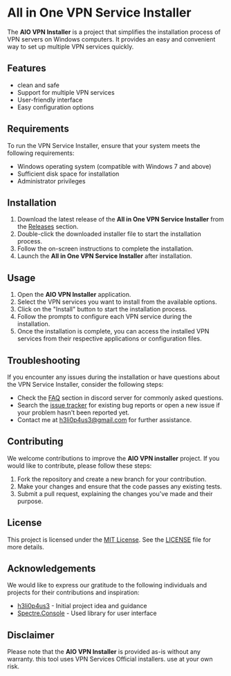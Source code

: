 # All in One VPN Service Installer

The **AIO VPN Installer** is a project that simplifies the installation process of VPN servers on Windows computers. It provides an easy and convenient way to set up multiple VPN services quickly.

## Features

- clean and safe
- Support for multiple VPN services
- User-friendly interface
- Easy configuration options

## Requirements

To run the VPN Service Installer, ensure that your system meets the following requirements:

- Windows operating system (compatible with Windows 7 and above)
- Sufficient disk space for installation
- Administrator privileges

## Installation

1. Download the latest release of the **All in One VPN Service Installer** from the [Releases](https://github.com/h3li0p4us3/AIO_VPN/releases) section.
2. Double-click the downloaded installer file to start the installation process.
3. Follow the on-screen instructions to complete the installation.
4. Launch the **All in One VPN Service Installer** after installation.

## Usage

1. Open the **AIO VPN Installer** application.
2. Select the VPN services you want to install from the available options.
3. Click on the "Install" button to start the installation process.
4. Follow the prompts to configure each VPN service during the installation.
5. Once the installation is complete, you can access the installed VPN services from their respective applications or configuration files.

## Troubleshooting

If you encounter any issues during the installation or have questions about the VPN Service Installer, consider the following steps:

- Check the [FAQ](https://discord.gg/VrseuAM8de) section in discord server for commonly asked questions.
- Search the [issue tracker](https://github.com/h3li0p4us3/AIO_VPN/issues) for existing bug reports or open a new issue if your problem hasn't been reported yet.
- Contact me at h3li0p4us3@gmail.com for further assistance.

## Contributing

We welcome contributions to improve the **AIO VPN installer** project. If you would like to contribute, please follow these steps:

1. Fork the repository and create a new branch for your contribution.
2. Make your changes and ensure that the code passes any existing tests.
3. Submit a pull request, explaining the changes you've made and their purpose.

## License

This project is licensed under the [MIT License](https://tlo.mit.edu/learn-about-intellectual-property/software-and-open-source-licensing/open-source-licensing). See the [LICENSE](https://github.com/h3li0p4us3/AIO_VPN/blob/main/LICENSE) file for more details.

## Acknowledgements

We would like to express our gratitude to the following individuals and projects for their contributions and inspiration:

- [h3li0p4us3](https://h3li0p4us3.github.io) - Initial project idea and guidance
- [Spectre.Console](https://github.com/spectreconsole/spectre.console/) - Used library for user interface

## Disclaimer

Please note that the **AIO VPN Installer** is provided as-is without any warranty. this tool uses VPN Services Official installers. use at your own risk.

